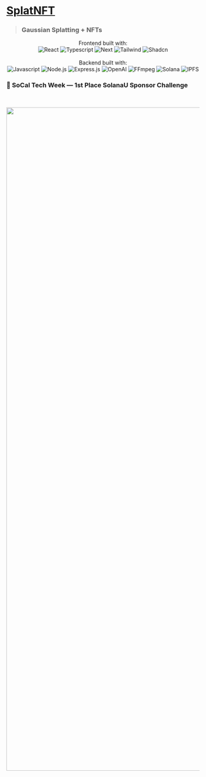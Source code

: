 # [SplatNFT](https://devpost.com/software/splatnft)

> ### Gaussian Splatting + NFTs

<p align="center">
  Frontend built with: <br>
  <img src=https://img.shields.io/badge/React-20232A?style=for-the-badge&logo=react&logoColor=61DAFB alt="React">
  <img src=https://img.shields.io/badge/TypeScript-007ACC?style=for-the-badge&logo=typescript&logoColor=white alt="Typescript">
  <img src=https://img.shields.io/badge/next%20js-000000?style=for-the-badge&logo=nextdotjs&logoColor=white alt="Next">
  <img src=https://img.shields.io/badge/Tailwind_CSS-38B2AC?style=for-the-badge&logo=tailwind-css&logoColor=white alt="Tailwind">
  <img src=https://img.shields.io/badge/shadcn-000000?style=for-the-badge&logo=shadcnui&logoColor=white alt="Shadcn">
  <br><br>
  Backend built with: <br>
  <img src=https://img.shields.io/badge/JavaScript-323330?style=for-the-badge&logo=javascript&logoColor=F7DF1E alt="Javascript">
  <img src=https://img.shields.io/badge/Node%20js-339933?style=for-the-badge&logo=nodedotjs&logoColor=white alt="Node.js">
  <img src=https://img.shields.io/badge/Express%20js-000000?style=for-the-badge&logo=express&logoColor=white alt="Express.js">
  <img src=https://img.shields.io/badge/ChatGPT-74aa9c?style=for-the-badge&logo=openai&logoColor=white alt="OpenAI">
  <img src=https://img.shields.io/badge/FFmpeg-007808?style=for-the-badge&logo=FFmpeg&logoColor=white alt="FFmpeg">
  <img src=https://img.shields.io/badge/Solana-9945FF?style=for-the-badge&logo=Solana&logoColor=white alt="Solana">
  <img src=https://img.shields.io/badge/IPFS-65C2CB?style=for-the-badge&logo=IPFS&logoColor=white alt="IPFS">
  <br>
</p>

### 🏅 SoCal Tech Week — 1st Place SolanaU Sponsor Challenge

<br>

<p align="center">
    <a href="https://devpost.com/software/splatnft">
        <img width="1728" alt="Splash" src="https://github.com/user-attachments/assets/8c9f442e-add4-46a4-97b8-cbbbc92fbd28">
    </a>
</p>
